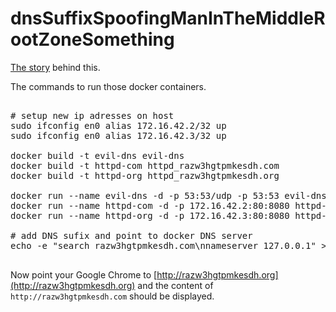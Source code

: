 # dnsSuffixSpoofingManInTheMiddleRootZoneSomething

[The story](http://blog.5th.ch/dnssuffixspoofingmaninthemiddlerootzonesomething) behind this. 

The commands to run those docker containers.
<pre>

# setup new ip adresses on host
sudo ifconfig en0 alias 172.16.42.2/32 up
sudo ifconfig en0 alias 172.16.42.3/32 up

docker build -t evil-dns evil-dns
docker build -t httpd-com httpd_razw3hgtpmkesdh.com
docker build -t httpd-org httpd_razw3hgtpmkesdh.org

docker run --name evil-dns -d -p 53:53/udp -p 53:53 evil-dns --hostsfile hostsfile.txt
docker run --name httpd-com -d -p 172.16.42.2:80:8080 httpd-com
docker run --name httpd-org -d -p 172.16.42.3:80:8080 httpd-org

# add DNS sufix and point to docker DNS server
echo -e "search razw3hgtpmkesdh.com\nnameserver 127.0.0.1" > /etc/resolv.conf

</pre>

Now point your Google Chrome to [http://razw3hgtpmkesdh.org](http://razw3hgtpmkesdh.org) and the content of `http://razw3hgtpmkesdh.com` should be displayed.
